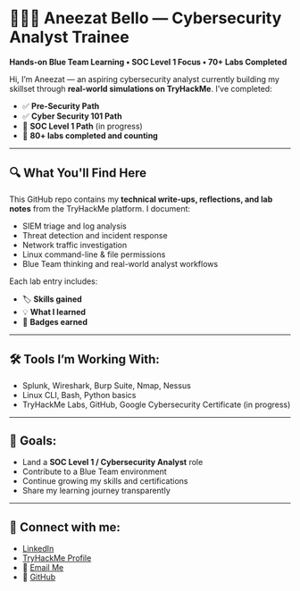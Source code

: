 # 👩🏽‍💻 Aneezat Bello — Cybersecurity Analyst Trainee  
**Hands-on Blue Team Learning • SOC Level 1 Focus • 70+ Labs Completed**

Hi, I’m Aneezat — an aspiring cybersecurity analyst currently building my skillset through **real-world simulations on TryHackMe**. I’ve completed:

- ✅ **Pre-Security Path**  
- ✅ **Cyber Security 101 Path**  
- 🔄 **SOC Level 1 Path** (in progress)  
- 🧠 **80+ labs completed and counting**

---

## 🔍 What You'll Find Here
This GitHub repo contains my **technical write-ups, reflections, and lab notes** from the TryHackMe platform. I document:
- SIEM triage and log analysis  
- Threat detection and incident response  
- Network traffic investigation  
- Linux command-line & file permissions  
- Blue Team thinking and real-world analyst workflows

Each lab entry includes:
- 🏷 **Skills gained**  
- 💡 **What I learned**  
- 🔗 **Badges earned**

---

## 🛠️ Tools I’m Working With:
- Splunk, Wireshark, Burp Suite, Nmap, Nessus  
- Linux CLI, Bash, Python basics  
- TryHackMe Labs, GitHub, Google Cybersecurity Certificate (in progress)

---

## 📌 Goals:
- Land a **SOC Level 1 / Cybersecurity Analyst** role  
- Contribute to a Blue Team environment  
- Continue growing my skills and certifications  
- Share my learning journey transparently

---

## 🔗 Connect with me:
- [LinkedIn](https://www.linkedin.com/in/aneezat-bello-5468a6372/)  
- [TryHackMe Profile](https://tryhackme.com/p/aneezat13)  
- 📧 [Email Me](mailto:Aneezat13@gmail.com)  
- 🐙 [GitHub](https://github.com/aneezatsec)

  

<!--
**aneezatsec/aneezatsec** is a ✨ _special_ ✨ repository because its `README.md` (this file) appears on your GitHub profile.

Here are some ideas to get you started:

- 🔭 I’m currently working on ...
- 🌱 I’m currently learning ...
- 👯 I’m looking to collaborate on ...
- 🤔 I’m looking for help with ...
- 💬 Ask me about ...
- 📫 How to reach me: ...
- 😄 Pronouns: ...
- ⚡ Fun fact: ...
-->
